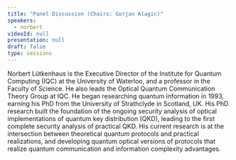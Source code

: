 ```yaml
---
title: "Panel Discussion (Chairs: Gorjan Alagic)"
speakers:
  - norbert
videoId: null
presentation: null
draft: false
type: sessions
---
```

Norbert Lütkenhaus is the Executive Director of the Institute for Quantum Computing (IQC) at the University of Waterloo, and a professor in the Faculty of Science. He also leads the Optical Quantum Communication Theory Group at IQC. He began researching quantum information in 1993, earning his PhD from the University of Strathclyde in Scotland, UK. His PhD research built the foundation of the ongoing security analysis of optical implementations of quantum key distribution (QKD), leading to the first complete security analysis of practical QKD. His current research is at the intersection between theoretical quantum protocols and practical realizations, and developing quantum optical versions of protocols that realize quantum communication and information complexity advantages. 



<!-- fields to use above: -->
<!-- videoId: "Vfl9pPh6ipI" -->
<!-- presentation: "/slides/invited-MargaridaPereira.pdf" -->
